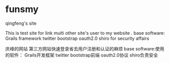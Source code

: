 funsmy
======

qingfeng's site

This is test site for link multi other site's user to my website .
base software:
Grails framework
twitter bootstrap
oauth2.0
shiro for security affairs

庆峰的网站
第三方网站快速登录省去用户注册和认证的麻烦
base software:使用的软件：
Grails开发框架
twitter bootstrap前端
oauth2.0协议
shiro负责安全
